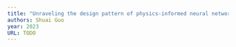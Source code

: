 ```yaml
---
title: "Unraveling the design pattern of physics-informed neural networks: Series 02"
authors: Shuai Guo
year: 2023
URL: TODO
---
```


